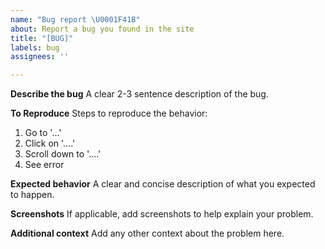 ```yaml
---
name: "Bug report \U0001F41B️"
about: Report a bug you found in the site
title: "[BUG]"
labels: bug
assignees: ''

---
```


**Describe the bug**
A clear 2-3 sentence description of the bug.

**To Reproduce**
Steps to reproduce the behavior:
1. Go to '...'
2. Click on '....'
3. Scroll down to '....'
4. See error

**Expected behavior**
A clear and concise description of what you expected to happen.

**Screenshots**
If applicable, add screenshots to help explain your problem.

**Additional context**
Add any other context about the problem here.
